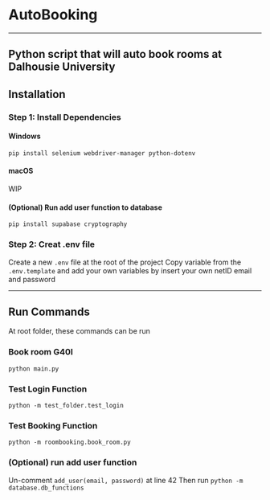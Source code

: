 # AutoBooking
---
Python script that will auto book rooms at Dalhousie University
---

## Installation
### Step 1: Install Dependencies
#### Windows
```
pip install selenium webdriver-manager python-dotenv
```

#### macOS
WIP

#### (Optional) Run add user function to database
```
pip install supabase cryptography
```


### Step 2: Creat .env file
Create a new `.env` file at the root of the project
Copy variable from the `.env.template` and add your own variables by insert your own netID email and password

---

## Run Commands
At root folder, these commands can be run

### Book room G40I
`python main.py`

### Test Login Function
`python -m test_folder.test_login`

### Test Booking Function
`python -m roombooking.book_room.py`

### (Optional) run add user function
Un-comment `add_user(email, password)` at line 42
Then run
`python -m database.db_functions`

